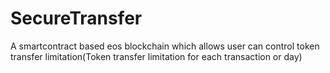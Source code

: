 # SecureTransfer
A smartcontract based eos blockchain which allows user can control token transfer limitation(Token transfer limitation for each transaction or day) 
